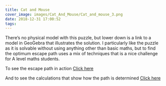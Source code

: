 ```yaml
---
title: Cat and Mouse
cover_image: images/Cat_And_Mouse/Cat_and_mouse_3.png
date: 2018-12-31 17:00:52
tags:
---
```


There’s no physical model with this puzzle, but lower down is a link to a model in GeoGebra that illustrates the solution.  I particularly like the puzzle as it is solvable without using anything other than basic maths, but to find the optimum escape path uses a mix of techniques that is a nice challenge for A level maths students.

<p>To see the escape path in action <a href="https://www.geogebra.org/m/n7mr4gyw">Click here</a>

And to see the calculations that show how the path is determined <a href="https://sites.google.com/view/catandmouse/home">Click here</a>
